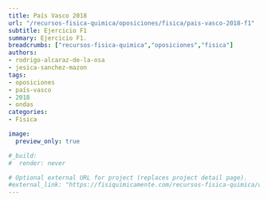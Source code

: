 ```yaml
---
title: País Vasco 2018
url: "/recursos-fisica-quimica/oposiciones/fisica/pais-vasco-2018-f1"
subtitle: Ejercicio F1
summary: Ejercicio F1.
breadcrumbs: ["recursos-fisica-quimica","oposiciones","fisica"]
authors:
- rodrigo-alcaraz-de-la-osa
- jesica-sanchez-mazon
tags:
- oposiciones
- país-vasco
- 2018
- ondas
categories:
- Física

image:
  preview_only: true

#_build:
#  render: never

# Optional external URL for project (replaces project detail page).
#external_link: "https://fisiquimicamente.com/recursos-fisica-quimica/oposiciones/fisica/pais-vasco-2018-f1/pais-vasco-2018-f1.pdf"
---
```


<!-- <iframe src="https://docs.google.com/viewer?url=https://fisiquimicamente.com/recursos-fisica-quimica/oposiciones/fisica/pais-vasco-2018-f1/pais-vasco-2018-f1.pdf&embedded=true" style="width: 100vw; height: 500px; position: relative; left: 50%; right: 50%; margin-left: -50vw; margin-right: -50vw;" frameborder="0"></iframe> -->

<div id="adobe-dc-view" style="width: 100vw; position: relative; left: 50%; right: 50%; margin-left: -50vw; margin-right: -50vw;"></div>
<script src="https://documentcloud.adobe.com/view-sdk/main.js"></script>
<script type="text/javascript">
	document.addEventListener("adobe_dc_view_sdk.ready", function(){ 
		var adobeDCView = new AdobeDC.View({clientId: "5b6be996ab824b0e8113830d11740fa3", divId: "adobe-dc-view"});
		adobeDCView.previewFile({
			content:{location: {url: "https://fisiquimicamente.com/recursos-fisica-quimica/oposiciones/fisica/pais-vasco-2018-f1/pais-vasco-2018-f1.pdf"}},
			metaData:{fileName: "pais-vasco-2018-f1.pdf"}
		}, {embedMode: "IN_LINE"});
	});
</script>